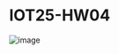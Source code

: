# IOT25-HW04
![image](https://github.com/user-attachments/assets/29b7505f-6e7f-45a3-975b-cf6de25a9381)
